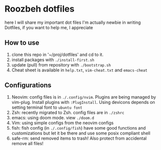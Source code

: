 # Roozbeh dotfiles

here I will share my important dot files
I'm actually newbie in writing Dotfiles, if you want to help me, I appreciate

## How to use

1. clone this repo in '~/proj/dotfiles' and cd to it.
2. install packages with `./install-first.sh`
3. update (pull) from repository with `./bootstrap.sh`
4. Cheat sheet is available in `help.txt`, `vim-cheat.txt` and `emacs-cheat`

## Configurations

1. Neovim: config files is in `./.config/nvim`. Plugins are being managed by vim-plug. Install plugins with `:PlugInstall`. Using devicons depends on setting terminal font to `ubuntu font`
2. Zsh: recently migrated to Zsh. config files are in `./zshrc`
3. emacs: using doom mode. view `./doom.d`
4. Vim: using simple configs from the neovim configs
5. fish: fish config (in `./.config/fish`) have some good functions and customizations but let it be there and use some posix compliant shell
6. safe-rm: send removed items to trash! Also protect from accidental remove all files!
